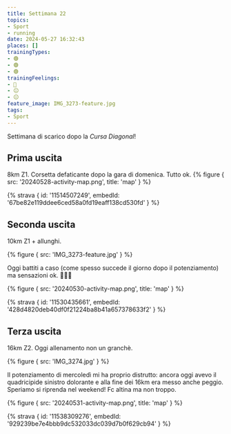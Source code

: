 ```yaml
---
title: Settimana 22
topics:
- Sport
- running
date: 2024-05-27 16:32:43
places: []
trainingTypes:
- 🟢
- 🟢
- 🟢
trainingFeelings:
- 🙂
- 😐
- 😐
feature_image: IMG_3273-feature.jpg
tags:
- Sport
---
```


Settimana di scarico dopo la _Cursa Diagonal_!

<!--more-->

## Prima uscita
8km Z1.
Corsetta defaticante dopo la gara di domenica. Tutto ok.
{% figure { src: '20240528-activity-map.png', title: 'map' } %}

{% strava { id: '11514507249', embedId: '67be82e119ddee6ced58a0fd19eaff138cd530fd' } %}

## Seconda uscita
10km Z1 + allunghi.

{% figure { src: 'IMG_3273-feature.jpg' } %}

Oggi battiti a caso (come spesso succede il giorno dopo il potenziamento) ma sensazioni ok.
🏃🏻‍♂️

{% figure { src: '20240530-activity-map.png', title: 'map' } %}

{% strava { id: '11530435661', embedId: '428d4820deb40df0f21224ba8b41a657378633f2' } %}

## Terza uscita
16km Z2.
Oggi allenamento non un granchè.

{% figure { src: 'IMG_3274.jpg' } %}

Il potenziamento di mercoledì mi ha proprio distrutto: ancora oggi avevo il quadricipide sinistro dolorante e alla fine dei 16km era messo anche peggio. Speriamo si riprenda nel weekend!
Fc altina ma non troppo.

{% figure { src: '20240531-activity-map.png', title: 'map' } %}

{% strava { id: '11538309276', embedId: '929239be7e4bbb9dc532033dc039d7b0f629cb94' } %}
